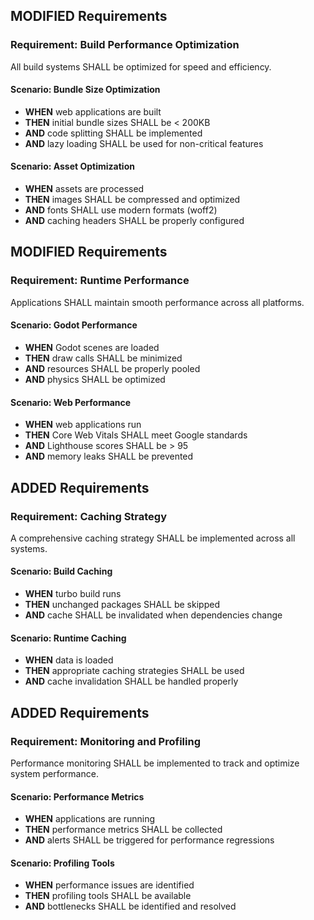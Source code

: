 ## MODIFIED Requirements

### Requirement: Build Performance Optimization

All build systems SHALL be optimized for speed and efficiency.

#### Scenario: Bundle Size Optimization

- **WHEN** web applications are built
- **THEN** initial bundle sizes SHALL be < 200KB
- **AND** code splitting SHALL be implemented
- **AND** lazy loading SHALL be used for non-critical features

#### Scenario: Asset Optimization

- **WHEN** assets are processed
- **THEN** images SHALL be compressed and optimized
- **AND** fonts SHALL use modern formats (woff2)
- **AND** caching headers SHALL be properly configured

## MODIFIED Requirements

### Requirement: Runtime Performance

Applications SHALL maintain smooth performance across all platforms.

#### Scenario: Godot Performance

- **WHEN** Godot scenes are loaded
- **THEN** draw calls SHALL be minimized
- **AND** resources SHALL be properly pooled
- **AND** physics SHALL be optimized

#### Scenario: Web Performance

- **WHEN** web applications run
- **THEN** Core Web Vitals SHALL meet Google standards
- **AND** Lighthouse scores SHALL be > 95
- **AND** memory leaks SHALL be prevented

## ADDED Requirements

### Requirement: Caching Strategy

A comprehensive caching strategy SHALL be implemented across all systems.

#### Scenario: Build Caching

- **WHEN** turbo build runs
- **THEN** unchanged packages SHALL be skipped
- **AND** cache SHALL be invalidated when dependencies change

#### Scenario: Runtime Caching

- **WHEN** data is loaded
- **THEN** appropriate caching strategies SHALL be used
- **AND** cache invalidation SHALL be handled properly

## ADDED Requirements

### Requirement: Monitoring and Profiling

Performance monitoring SHALL be implemented to track and optimize system performance.

#### Scenario: Performance Metrics

- **WHEN** applications are running
- **THEN** performance metrics SHALL be collected
- **AND** alerts SHALL be triggered for performance regressions

#### Scenario: Profiling Tools

- **WHEN** performance issues are identified
- **THEN** profiling tools SHALL be available
- **AND** bottlenecks SHALL be identified and resolved